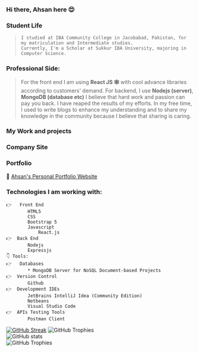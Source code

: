 ### Hi there, Ahsan here 😍 

    
### Student Life
>     I studied at IBA Community College in Jacobabad, Pakistan, for my matriculation and Intermediate studies.
>     Currently, I'm a Scholar at Sukkur IBA University, majoring in Computer Science.
###  Professional Side:
>   For the front end I am using **React JS 🕸️** with cool advance libraries according to customers' demand.
    For backend, I use **Nodejs (server)**, **MongoDB (database etc)**
    I believe that hard work and passion can pay you back. I have reaped the results of my efforts. In my free time, I used to write blogs to enhance my      understanding and to share my knowledge in the community because I believe that sharing is caring.
### My Work and projects

### Company Site

### Portfolio    
🔗 [Ahsan's Personal Portfolio Website](https://ahsan-portfolio-app.vercel.app/)

### Technologies I am working with:
    👉	Front End
            HTML5
            CSS
            Bootstrap 5
            Javascript
                React.js
    👉  Back End
            Nodejs
            Expressjs
    👇 Tools:
    👉	Databases
            * MongoDB Server for NoSQL Document-based Projects
    👉  Version Control
            Github
    👉  Development IDEs
            JetBrains IntelliJ Idea (Community Edition)
            Netbeans
            Visual Studio Code
    👉  APIs Testing Tools
            Postman Client
[![GitHub Streak](https://streak-stats.demolab.com/?user=ahsan-ali49)](https://git.io/streak-stats)
![GitHub Trophies ](https://github-profile-trophy.vercel.app/?username=ahsan-ali49)  
![GitHub stats](https://github-readme-stats.vercel.app/api?username=ahsan-ali49&show_icons=true&theme=dark)    
![GitHub Trophies ](https://github-readme-stats.vercel.app/api/top-langs/?username=ahsan-ali49)  
